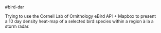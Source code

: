#bird-dar

Trying to use the Cornell Lab of Ornithology eBird API + Mapbox to present a 10 day density heat-map of a selected bird species within a region à la a storm radar.
